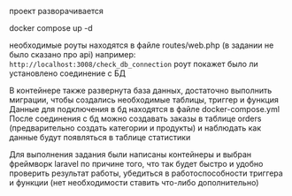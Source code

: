 проект разворачивается

docker compose up -d

необходимые роуты находятся в файле routes/web.php (в задании не было сказано про api)
например: `http://localhost:3008/check_db_connection` роут покажет было ли установлено соединение с БД

В контейнере также развернута база данных, достаточно выполнить миграции, чтобы создались необходимые таблицы, триггер и функция
Данные для подключения в бд находятся в файле docker-compose.yml
После соединения с бд можно создавать заказы в таблице orders (предварительно создать категории и продукты) и наблюдать как данные будут появляться в таблице статистики

Для выполнения задания были написаны контейнеры и выбран фреймворк laravel по причине того, что так будет быстро и удобно проверить результат работы, убедиться в работоспособности триггера и функции (нет необходимости ставить что-либо дополнительно)

